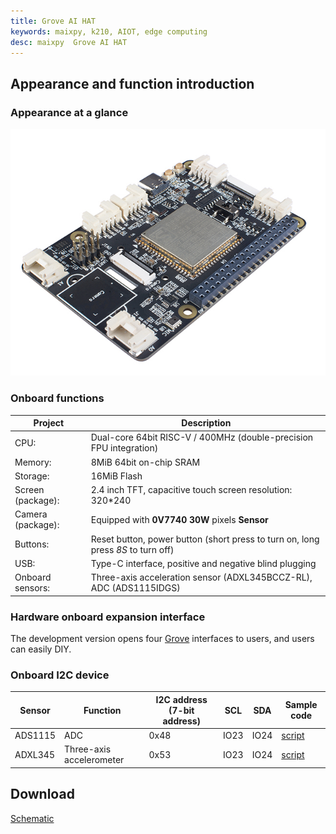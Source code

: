 ```yaml
---
title: Grove AI HAT
keywords: maixpy, k210, AIOT, edge computing
desc: maixpy  Grove AI HAT
---
```


## Appearance and function introduction

### Appearance at a glance

![Grove AI HAT](../../assets/hardware/grove_ai_hat/grove_ai_hat1.png)

### Onboard functions

| Project           | Description                                                                      |
| ----------------- | -------------------------------------------------------------------------------- |
| CPU:              | Dual-core 64bit RISC-V / 400MHz (double-precision FPU integration)               |
| Memory:           | 8MiB 64bit on-chip SRAM                                                          |
| Storage:          | 16MiB Flash                                                                      |
| Screen (package): | 2.4 inch TFT, capacitive touch screen resolution: 320\*240                       |
| Camera (package): | Equipped with **0V7740** **30W** pixels **Sensor**                               |
| Buttons:          | Reset button, power button (short press to turn on, long press *8S* to turn off) |
| USB:              | Type-C interface, positive and negative blind plugging                           |
| Onboard sensors:  | Three-axis acceleration sensor (ADXL345BCCZ-RL), ADC (ADS1115IDGS)               |


### Hardware onboard expansion interface

The development version opens four [Grove](https://cn.maixpy.sipeed.com/eh/modules/grove/) interfaces to users, and users can easily DIY.

### Onboard I2C device

| Sensor  | Function                 | I2C address (7-bit address) | SCL  | SDA  | Sample code            |
| ------- | ------------------------ | --------------------------- | ---- | ---- | ---------------------- |
| ADS1115 | ADC                      | 0x48                        | IO23 | IO24 | [script](./ads1115.py) |
| ADXL345 | Three-axis accelerometer | 0x53                        | IO23 | IO24 | [script](./adxl345.py) |

## Download

[Schematic](./Grove_AI_HAT_for_Edge_Computing_v1.0_SCH_190514.pdf)